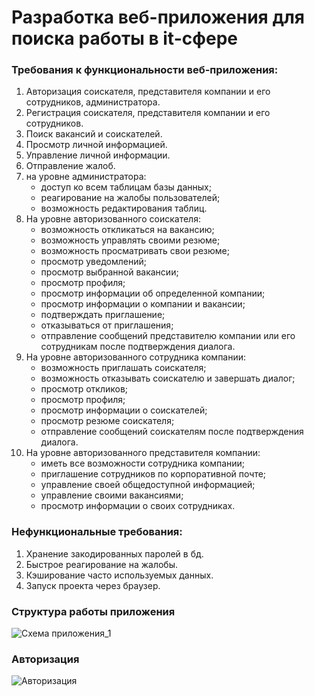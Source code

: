 # Разработка веб-приложения для поиска работы в it-сфере
### Требования к функциональности веб-приложения:
1. Авторизация соискателя, представителя компании и его сотрудников, администратора.
2. Регистрация соискателя, представителя компании и его сотрудников.
3. Поиск вакансий и соискателей.
4. Просмотр личной информацией.
5. Управление личной информации.
6. Отправление жалоб.
7. на уровне администратора:
    *	доступ ко всем таблицам базы данных;
    *	реагирование на жалобы пользователей;
    *	возможность редактирования таблиц.
8.	На уровне авторизованного соискателя:
    *	возможность откликаться на вакансию;
    *	возможность управлять своими резюме;
    *	возможность просматривать свои резюме;
    *	просмотр уведомлений;
    *	просмотр выбранной вакансии;
    *	просмотр профиля;
    *	просмотр информации об определенной компании;
    *	просмотр информации о компании и вакансии;
    *	подтверждать приглашение;
    *	отказываться от приглашения;
    *	отправление сообщений представителю компании или его сотрудникам после подтверждения диалога.
9.	На уровне авторизованного сотрудника компании:
    *	возможность приглашать соискателя;
    *	возможность отказывать соискателю и завершать диалог;
    *	просмотр откликов;
    *	просмотр профиля;
    *	просмотр информации о соискателей;
    *	просмотр резюме соискателя;
    *	отправление сообщений соискателям после подтверждения диалога.
10. На уровне авторизованного представителя компании:
    * иметь все возможности сотрудника компании;
    * приглашение сотрудников по корпоративной почте;
    *	управление своей общедоступной информацией;
    *	управление своими вакансиями;
    *	просмотр информации о своих сотрудниках.
### Нефункциональные требования:
1. Хранение закодированных паролей в бд.
2. Быстрое реагирование на жалобы.
3. Кэширование часто используемых данных.
4. Запуск проекта через браузер.

### Структура работы приложения
![Схема приложения_1](https://user-images.githubusercontent.com/75423590/221287206-ed623b68-2ea0-4118-8ee9-f48b9f930630.png "Структура работы приложения")
### Авторизация
![Авторизация](https://user-images.githubusercontent.com/75423590/221305301-963c17c1-9299-47f2-9266-66e555e981fc.png "Авторизация")
